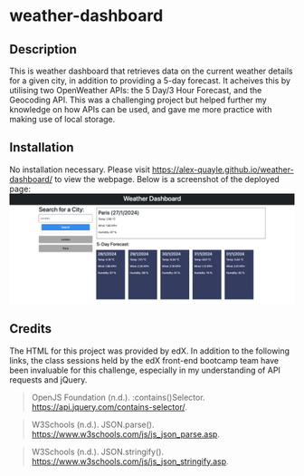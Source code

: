 # weather-dashboard

## Description

This is weather dashboard that retrieves data on the current weather details for a given city, in addition to providing a 5-day forecast. It acheives this by utilising two OpenWeather APIs: the 5 Day/3 Hour Forecast, and the Geocoding API. This was a challenging project but helped further my knowledge on how APIs can be used, and gave me more practice with making use of local storage.

## Installation

No installation necessary. Please visit https://alex-quayle.github.io/weather-dashboard/ to view the webpage. Below is a screenshot of the deployed page:
![A screenshot of the weather dashboard.](./assets/images/deployed-page.png "Weather Dashboard")

## Credits

The HTML  for this project was provided by edX. In addition to the following links, the class sessions held by the edX front-end bootcamp team have been invaluable for this challenge, especially in my understanding of API requests and jQuery.

> OpenJS Foundation (n.d.). :contains()Selector. https://api.jquery.com/contains-selector/.

> W3Schools (n.d.). JSON.parse(). https://www.w3schools.com/js/js_json_parse.asp.

> W3Schools (n.d.). JSON.stringify(). https://www.w3schools.com/js/js_json_stringify.asp.